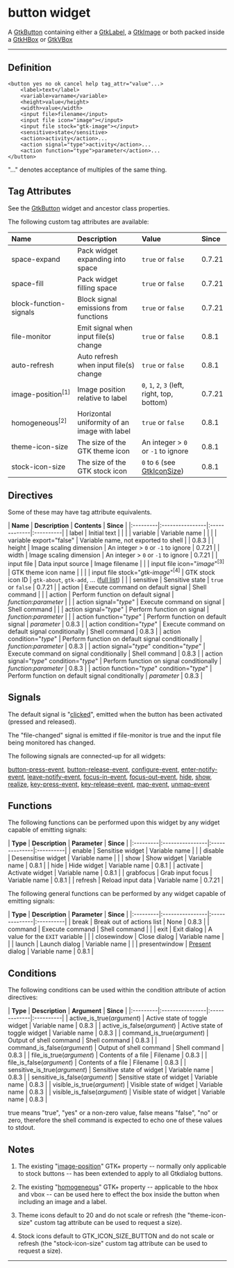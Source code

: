 # button widget #

A [GtkButton](http://developer.gnome.org/gtk2/2.24/GtkButton.html) containing either a [GtkLabel](http://developer.gnome.org/gtk2/2.24/GtkLabel.html), a [GtkImage](http://developer.gnome.org/gtk2/2.24/GtkImage.html) or both packed inside a [GtkHBox](http://developer.gnome.org/gtk2/2.24/GtkHBox.html) or [GtkVBox](http://developer.gnome.org/gtk2/2.24/GtkVBox.html)


---


## Definition ##

```
<button yes no ok cancel help tag_attr="value"...>
	<label>text</label>
	<variable>varname</variable>
	<height>value</height>
	<width>value</width>
	<input file>filename</input>
	<input file icon="image"></input>
	<input file stock="gtk-image"></input>
	<sensitive>state</sensitive>
	<action>activity</action>...
	<action signal="type">activity</action>...
	<action function="type">parameter</action>...
</button>
```

"..." denotes acceptance of multiples of the same thing.

## Tag Attributes ##

See the [GtkButton](http://developer.gnome.org/gtk2/2.24/GtkButton.html#GtkButton.object-hierarchy) widget and ancestor class properties.

The following custom tag attributes are available:

<a href='Hidden comment: ExportTableStart'></a>

| Name | Description | Value | Since |
|:---------|:----------------|:----------|:----------|
| space-expand | Pack widget expanding into space | `true` or `false` | 0.7.21 |
| space-fill | Pack widget filling space | `true` or `false` | 0.7.21 |
| block-function-signals | Block signal emissions from functions | `true` or `false` | 0.7.21 |
| file-monitor | Emit signal when input file(s) change | `true` or `false` | 0.8.1 |
| auto-refresh | Auto refresh when input file(s) change | `true` or `false` | 0.8.1 |
| image-position<sup>[1]</sup> | Image position relative to label | `0`, `1`, `2`, `3` (left, right, top, bottom) | 0.7.21 |
| homogeneous<sup>[2]</sup> | Horizontal uniformity of an image with label | `true` or `false` | 0.8.1 |
| theme-icon-size | The size of the GTK theme icon | An integer > `0` or `-1` to ignore | 0.8.1 |
| stock-icon-size | The size of the GTK stock icon | `0` to `6` (see [GtkIconSize](http://developer.gnome.org/gtk2/2.24/gtk2-Themeable-Stock-Images.html#GtkIconSize)) | 0.8.1 |

<a href='Hidden comment: ExportTableEnd'></a>

## Directives ##

Some of these may have tag attribute equivalents.

<a href='Hidden comment: ExportTableStart'></a>
| **Name** | **Description** | **Contents** | **Since** |
|:---------|:----------------|:-------------|:----------|
| label | Initial text |  |  |
| variable | Variable name |  |  |
| variable export="false" | Variable name, not exported to shell |  | 0.8.3 |
| height | Image scaling dimension | An integer > `0` or `-1` to ignore | 0.7.21 |
| width | Image scaling dimension | An integer > `0` or `-1` to ignore | 0.7.21 |
| input file | Data input source | Image filename |  |
| input file icon="_image_"<sup>[3]</sup> | GTK theme icon name |  |  |
| input file stock="_gtk-image_"<sup>[4]</sup> | GTK stock icon ID | `gtk-about`, `gtk-add`, ... ([full list](http://developer.gnome.org/gtk2/2.24/gtk2-Stock-Items.html#GTK-STOCK-ABOUT:CAPS)) |  |
| sensitive | Sensitive state | `true` or `false` | 0.7.21 |
| action | Execute command on default signal | Shell command |  |
| action | Perform function on default signal | _function_:_parameter_ |  |
| action signal="_type_" | Execute command on signal | Shell command |  |
| action signal="_type_" | Perform function on signal | _function_:_parameter_ |  |
| action function="_type_" | Perform function on default signal | _parameter_ | 0.8.3 |
| action condition="_type_" | Execute command on default signal conditionally | Shell command | 0.8.3 |
| action condition="_type_" | Perform function on default signal conditionally | _function_:_parameter_ | 0.8.3 |
| action signal="_type_" condition="_type_" | Execute command on signal conditionally | Shell command | 0.8.3 |
| action signal="_type_" condition="_type_" | Perform function on signal conditionally | _function_:_parameter_ | 0.8.3 |
| action function="_type_" condition="_type_" | Perform function on default signal conditionally | _parameter_ | 0.8.3 |
<a href='Hidden comment: ExportTableEnd'></a>

## Signals ##

The default signal is "[clicked](http://developer.gnome.org/gtk2/2.24/GtkButton.html#GtkButton-clicked)", emitted when the button has been activated (pressed and released).

The "file-changed" signal is emitted if file-monitor is true and the input file being monitored has changed.

The following signals are connected-up for all widgets:

[button-press-event](http://developer.gnome.org/gtk2/2.24/GtkWidget.html#GtkWidget-button-press-event), [button-release-event](http://developer.gnome.org/gtk2/2.24/GtkWidget.html#GtkWidget-button-release-event), [configure-event](http://developer.gnome.org/gtk2/2.24/GtkWidget.html#GtkWidget-configure-event), [enter-notify-event](http://developer.gnome.org/gtk2/2.24/GtkWidget.html#GtkWidget-enter-notify-event), [leave-notify-event](http://developer.gnome.org/gtk2/2.24/GtkWidget.html#GtkWidget-leave-notify-event), [focus-in-event](http://developer.gnome.org/gtk2/2.24/GtkWidget.html#GtkWidget-focus-in-event), [focus-out-event](http://developer.gnome.org/gtk2/2.24/GtkWidget.html#GtkWidget-focus-out-event), [hide](http://developer.gnome.org/gtk2/2.24/GtkWidget.html#GtkWidget-hide), [show](http://developer.gnome.org/gtk2/2.24/GtkWidget.html#GtkWidget-show), [realize](http://developer.gnome.org/gtk2/2.24/GtkWidget.html#GtkWidget-realize), [key-press-event](http://developer.gnome.org/gtk2/2.24/GtkWidget.html#GtkWidget-key-press-event), [key-release-event](http://developer.gnome.org/gtk2/2.24/GtkWidget.html#GtkWidget-key-release-event), [map-event](http://developer.gnome.org/gtk2/2.24/GtkWidget.html#GtkWidget-map-event), [unmap-event](http://developer.gnome.org/gtk2/2.24/GtkWidget.html#GtkWidget-unmap-event)

## Functions ##

The following functions can be performed upon this widget by any widget capable of emitting signals:

<a href='Hidden comment: ExportTableStart'></a>
| **Type** | **Description** | **Parameter** | **Since** |
|:---------|:----------------|:--------------|:----------|
| enable | Sensitise widget | Variable name |  |
| disable | Desensitise widget | Variable name |  |
| show | Show widget | Variable name | 0.8.1 |
| hide | Hide widget | Variable name | 0.8.1 |
| activate | Activate widget | Variable name | 0.8.1 |
| grabfocus | Grab input focus | Variable name | 0.8.1 |
| refresh | Reload input data | Variable name | 0.7.21 |
<a href='Hidden comment: ExportTableEnd'></a>

The following general functions can be performed by any widget capable of emitting signals:

<a href='Hidden comment: ExportTableStart'></a>
| **Type** | **Description** | **Parameter** | **Since** |
|:---------|:----------------|:--------------|:----------|
| break | Break out of actions list | None | 0.8.3 |
| command | Execute command | Shell command |  |
| exit | Exit dialog | A value for the `EXIT` variable |  |
| closewindow | Close dialog | Variable name |  |
| launch | Launch dialog | Variable name |  |
| presentwindow | [Present](http://developer.gnome.org/gtk2/2.24/GtkWindow.html#gtk-window-present) dialog | Variable name | 0.8.1 |
<a href='Hidden comment: ExportTableEnd'></a>

## Conditions ##

The following conditions can be used within the condition attribute of action directives:

<a href='Hidden comment: ExportTableStart'></a>
| **Type** | **Description** | **Argument** | **Since** |
|:---------|:----------------|:-------------|:----------|
| active\_is\_true(_argument_) | Active state of toggle widget | Variable name | 0.8.3 |
| active\_is\_false(_argument_) | Active state of toggle widget | Variable name | 0.8.3 |
| command\_is\_true(_argument_) | Output of shell command | Shell command | 0.8.3 |
| command\_is\_false(_argument_) | Output of shell command | Shell command | 0.8.3 |
| file\_is\_true(_argument_) | Contents of a file | Filename | 0.8.3 |
| file\_is\_false(_argument_) | Contents of a file | Filename | 0.8.3 |
| sensitive\_is\_true(_argument_) | Sensitive state of widget | Variable name | 0.8.3 |
| sensitive\_is\_false(_argument_) | Sensitive state of widget | Variable name | 0.8.3 |
| visible\_is\_true(_argument_) | Visible state of widget | Variable name | 0.8.3 |
| visible\_is\_false(_argument_) | Visible state of widget | Variable name | 0.8.3 |
<a href='Hidden comment: ExportTableEnd'></a>

true means "true", "yes" or a non-zero value, false means "false", "no" or zero, therefore the shell command is expected to echo one of these values to stdout.

## Notes ##

1. The existing "[image-position](http://developer.gnome.org/gtk2/2.24/GtkButton.html#GtkButton--image-position)" GTK+ property -- normally only applicable to stock buttons -- has been extended to apply to all Gtkdialog buttons.

2. The existing "[homogeneous](http://developer.gnome.org/gtk2/2.24/GtkBox.html#GtkBox--homogeneous)" GTK+ property -- applicable to the hbox and vbox -- can be used here to effect the box inside the button when including an image and a label.

3. Theme icons default to 20 and do not scale or refresh (the "theme-icon-size" custom tag attribute can be used to request a size).

4. Stock icons default to GTK\_ICON\_SIZE\_BUTTON and do not scale or refresh (the "stock-icon-size" custom tag attribute can be used to request a size).


---
